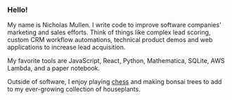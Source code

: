 ### Hello!

My name is Nicholas Mullen. I write code to improve software companies' marketing and sales efforts. Think of things like complex lead scoring, custom CRM workflow automations, technical product demos and web applications to increase lead acquisition. 

My favorite tools are JavaScript, React, Python, Mathematica, SQLite, AWS Lambda, and a paper notebook.

Outside of software, I enjoy playing [chess](https://www.chess.com/member/bishibop) and making bonsai trees to add to my ever-growing collection of houseplants.
